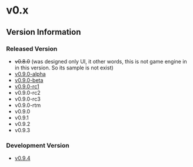 # v0.x

## Version Information

### Released Version 

- ~~v0.8.0~~ (was designed only UI, it other words, this is not game engine in in this version. So its sample is not exist)
- [v0.9.0-alpha](v0.9.0-alpha/main.anov)
- [v0.9.0-beta](v0.9.0-beta/main.anov)
- [v0.9.0-rc1](v0.9.0-rc1/)
- v0.9.0-rc2
- v0.9.0-rc3
- v0.9.0-rtm
- v0.9.0
- v0.9.1
- v0.9.2
- v0.9.3

### Development Version

- [v0.9.4](latest/)

